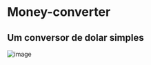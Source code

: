 # Money-converter
## Um conversor de dolar simples

![image](https://user-images.githubusercontent.com/79550393/112065829-2170a700-8b44-11eb-9bbe-4c6d39c2584c.png)



